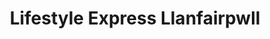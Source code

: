 ---
title: "Lifestyle Express Llanfairpwll"
url: /llanfairpwllgwyngyll/lifestyle-express-llanfairpwll/
shop: convenience
---